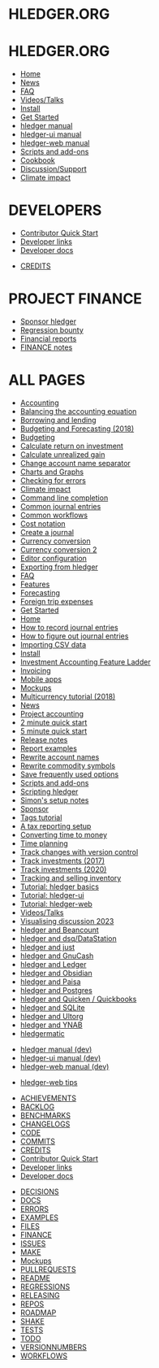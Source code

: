 
# HLEDGER.ORG  <!-- the first one gets eaten somehow -->
# HLEDGER.ORG

- [Home](index.md)
- [News](news.md)
- [FAQ](faq.md)
- [Videos/Talks](videos.md)
- [Install](install.md)
- [Get Started](start.md)
- [hledger manual](1.28/hledger.md)
- [hledger-ui manual](1.28/hledger-ui.md)
- [hledger-web manual](1.28/hledger-web.md)
- [Scripts and add-ons](scripts.md)
- [Cookbook](cookbook.md)
- [Discussion/Support](support.md)
- [Climate impact](climate-impact.md)

# DEVELOPERS

- [Contributor Quick Start](CONTRIBUTING.md)
- [Developer links](LINKS.md)
- [Developer docs](dev.md)
<!-- - [Developer FAQ](devfaq.md) -->
- [CREDITS](CREDITS.md)

# PROJECT FINANCE

- [Sponsor hledger](sponsor.md)
- [Regression bounty](REGRESSIONS.md)
- [Financial reports](financerepo.md)
- [FINANCE notes](FINANCE.md)

# ALL PAGES

<!-- This section is hidden by CSS, but lists all site pages so that mdbook will render them: -->

- [Accounting](accounting.md)
- [Balancing the accounting equation](balancing-the-accounting-equation.md)
- [Borrowing and lending](loans.md)
- [Budgeting and Forecasting (2018)](budgeting-and-forecasting.md)
- [Budgeting](budgeting.md)
- [Calculate return on investment](roi.md)
- [Calculate unrealized gain](gain.md)
- [Change account name separator](change-account-name-separator.md)
- [Charts and Graphs](charts.md)
- [Checking for errors](checking-for-errors.md)
- [Climate impact](climate-impact.md)
- [Command line completion](command-line-completion.md)
- [Common journal entries](common-journal-entries.md)
- [Common workflows](common-workflows.md)
- [Cost notation](cost-notation.md)
- [Create a journal](create-a-journal.md)
- [Currency conversion](currency-conversion.md)
- [Currency conversion 2](conversion2.md)
- [Editor configuration](editors.md)
- [Exporting from hledger](export.md)
- [FAQ](faq.md)
- [Features](features.md)
- [Forecasting](forecasting.md)
- [Foreign trip expenses](foreign-trip-expenses.md)
- [Get Started](start.md)
- [Home](index.md)
- [How to record journal entries](how-to-record.md)
- [How to figure out journal entries](how-to-figure-out.md)
- [Importing CSV data](import-csv.md)
- [Install](install.md)
- [Investment Accounting Feature Ladder](investment-accounting-features.md)
- [Invoicing](invoicing.md)
- [Mobile apps](mobile.md)
- [Mockups](mockups.md)
- [Multicurrency tutorial (2018)](multicurrency-tutorial.md)
- [News](news.md)
- [Project accounting](project-accounting.md)
- [2 minute quick start](2-minute-quick-start.md)
- [5 minute quick start](5-minute-quick-start.md)
- [Release notes](release-notes.md)
- [Report examples](report-examples.md)
- [Rewrite account names](rewrite-account-names.md)
- [Rewrite commodity symbols](rewrite-commodity-symbols.md)
- [Save frequently used options](save-frequently-used-options.md)
- [Scripts and add-ons](scripts.md)
- [Scripting hledger](scripting.md)
- [Simon's setup notes](simons-setup.md)
- [Sponsor](sponsor.md)
- [Tags tutorial](tags-tutorial.md)
- [A tax reporting setup](tax-reporting-setup.md)
- [Converting time to money](time-to-money.md)
- [Time planning](time-planning.md)
- [Track changes with version control](track-changes-with-version-control.md)
- [Track investments (2017)](track-investments.md)
- [Track investments (2020)](investments.md)
- [Tracking and selling inventory](inventory.md)
- [Tutorial: hledger basics](basics.md)
- [Tutorial: hledger-ui](ui.md)
- [Tutorial: hledger-web](web.md)
- [Videos/Talks](videos.md)
- [Visualising discussion 2023](visualising2023.md)
- [hledger and Beancount](beancount.md)
- [hledger and dsq/DataStation](dsq.md)
- [hledger and just](just.md)
- [hledger and GnuCash](gnucash.md)
- [hledger and Ledger](ledger.md)
- [hledger and Obsidian](obsidian.md)
- [hledger and Paisa](paisa.md)
- [hledger and Postgres](postgres.md)
- [hledger and Quicken / Quickbooks](quicken.md)
- [hledger and SQLite](sqlite.md)
- [hledger and Ultorg](ultorg.md)
- [hledger and YNAB](ynab.md)
- [hledgermatic](hledgermatic.md)

<!--
Other manual versions.
Uncommenting these causes mdbook to render them as part of the main site,
including them in search results (and in the site TOC, though we try to hide these links with CSS).
So mostly we instead build each one with a separate mdbook run, in out2/ (see Makefile), 
and splice those into the site with caddy rewrites.
It's useful to uncomment the dev manuals though, allowing searching for new features
and previewing them when working on docs locally.
-->
- [hledger manual (dev)](dev/hledger.md)
- [hledger-ui manual (dev)](dev/hledger-ui.md)
- [hledger-web manual (dev)](dev/hledger-web.md)

<!-- - [hledger manual (1.26)](1.26/hledger.md) -->
<!-- - [hledger-ui manual (1.26)](1.26/hledger-ui.md) -->
<!-- - [hledger-web manual (1.26)](1.26/hledger-web.md) -->

<!-- - [hledger manual (1.25)](1.25/hledger.md) -->
<!-- - [hledger-ui manual (1.25)](1.25/hledger-ui.md) -->
<!-- - [hledger-web manual (1.25)](1.25/hledger-web.md) -->

<!-- - [hledger manual (1.24)](1.24/hledger.md) -->
<!-- - [hledger-ui manual (1.24)](1.24/hledger-ui.md) -->
<!-- - [hledger-web manual (1.24)](1.24/hledger-web.md) -->

<!-- - [hledger manual (1.23)](1.23/hledger.md) -->
<!-- - [hledger-ui manual (1.23)](1.23/hledger-ui.md) -->
<!-- - [hledger-web manual (1.23)](1.23/hledger-web.md) -->

<!-- - [hledger manual (1.22)](1.22/hledger.md) -->
<!-- - [hledger-ui manual (1.22)](1.22/hledger-ui.md) -->
<!-- - [hledger-web manual (1.22)](1.22/hledger-web.md) -->

<!-- - [hledger manual (1.21)](1.21/hledger.md) -->
<!-- - [hledger-ui manual (1.21)](1.21/hledger-ui.md) -->
<!-- - [hledger-web manual (1.21)](1.21/hledger-web.md) -->

<!-- - [hledger manual (1.19)](1.19/hledger.md) -->
<!-- - [hledger-ui manual (1.19)](1.19/hledger-ui.md) -->
<!-- - [hledger-web manual (1.19)](1.19/hledger-web.md) -->
<!-- - [journal format manual (1.19)](1.19/journal.md) -->
<!-- - [csv format manual (1.19)](1.19/csv.md) -->
<!-- - [timeclock format manual (1.19)](1.19/timeclock.md) -->
<!-- - [timedot format manual (1.19)](1.19/timedot.md) -->

<!-- - [hledger manual (1.18)](1.18/hledger.md) -->
<!-- - [hledger-ui manual (1.18)](1.18/hledger-ui.md) -->
<!-- - [hledger-web manual (1.18)](1.18/hledger-web.md) -->
<!-- - [journal format manual (1.18)](1.18/journal.md) -->
<!-- - [csv format manual (1.18)](1.18/csv.md) -->
<!-- - [timeclock format manual (1.18)](1.18/timeclock.md) -->
<!-- - [timedot format manual (1.18)](1.18/timedot.md) -->

<!-- - [hledger manual (1.12)](1.12/hledger.md) -->
<!-- - [hledger-ui manual (1.12)](1.12/hledger-ui.md) -->
<!-- - [hledger-web manual (1.12)](1.12/hledger-web.md) -->
<!-- - [journal format manual (1.12)](1.12/journal.md) -->
<!-- - [csv format manual (1.12)](1.12/csv.md) -->
<!-- - [timeclock format manual (1.12)](1.12/timeclock.md) -->
<!-- - [timedot format manual (1.12)](1.12/timedot.md) -->

<!-- - [hledger manual (1.10)](1.10/hledger.md) -->
<!-- - [hledger-ui manual (1.10)](1.10/hledger-ui.md) -->
<!-- - [hledger-web manual (1.10)](1.10/hledger-web.md) -->
<!-- - [journal format manual (1.10)](1.10/journal.md) -->
<!-- - [csv format manual (1.10)](1.10/csv.md) -->
<!-- - [timeclock format manual (1.10)](1.10/timeclock.md) -->
<!-- - [timedot format manual (1.10)](1.10/timedot.md) -->

<!-- - [hledger manual (1.9)](1.9/hledger.md) -->
<!-- - [hledger-ui manual (1.9)](1.9/hledger-ui.md) -->
<!-- - [hledger-web manual (1.9)](1.9/hledger-web.md) -->
<!-- - [journal format manual (1.9)](1.9/journal.md) -->
<!-- - [csv format manual (1.9)](1.9/csv.md) -->
<!-- - [timeclock format manual (1.9)](1.9/timeclock.md) -->
<!-- - [timedot format manual (1.9)](1.9/timedot.md) -->

<!-- - [hledger manual (1.2)](1.2/hledger.md) -->
<!-- - [hledger-ui manual (1.2)](1.2/hledger-ui.md) -->
<!-- - [hledger-web manual (1.2)](1.2/hledger-web.md) -->
<!-- - [journal format manual (1.2)](1.2/journal.md) -->
<!-- - [csv format manual (1.2)](1.2/csv.md) -->
<!-- - [timeclock format manual (1.2)](1.2/timeclock.md) -->
<!-- - [timedot format manual (1.2)](1.2/timedot.md) -->

<!-- - [hledger manual (1.0)](1.0/hledger.md) -->
<!-- - [hledger-ui manual (1.0)](1.0/hledger-ui.md) -->
<!-- - [hledger-web manual (1.0)](1.0/hledger-web.md) -->
<!-- - [journal format manual (1.0)](1.0/journal.md) -->
<!-- - [csv format manual (1.0)](1.0/csv.md) -->
<!-- - [timeclock format manual (1.0)](1.0/timeclock.md) -->
<!-- - [timedot format manual (1.0)](1.0/timedot.md) -->

- [hledger-web tips](hledger-web-tips.md)
<!-- [Depreciation](http://rantsideasstuff.com/posts/2018/07/08-depreciation-in-personal-finance-with-hledger) -->

- [ACHIEVEMENTS](ACHIEVEMENTS.md)
- [BACKLOG](BACKLOG.md)
- [BENCHMARKS](BENCHMARKS.md)
- [CHANGELOGS](CHANGELOGS.md)
- [CODE](CODE.md)
- [COMMITS](COMMITS.md)
- [CREDITS](CREDITS.md)
- [Contributor Quick Start](CONTRIBUTING.md)
- [Developer links](LINKS.md)
- [Developer docs](dev.md)
<!-- - [Developer FAQ](devfaq.md) -->
- [DECISIONS](DECISIONS.md)
- [DOCS](DOCS.md)
- [ERRORS](ERRORS.md)
- [EXAMPLES](EXAMPLES.md)
- [FILES](FILES.md)
- [FINANCE](FINANCE.md)
- [ISSUES](ISSUES.md)
- [MAKE](MAKE.md)
- [Mockups](mockups.md)
- [PULLREQUESTS](PULLREQUESTS.md)
- [README](dev-README.md)
- [REGRESSIONS](REGRESSIONS.md)
- [RELEASING](RELEASING.md)
- [REPOS](REPOS.md)
- [ROADMAP](ROADMAP.md)
- [SHAKE](SHAKE.md)
- [TESTS](TESTS.md)
- [TODO](TODO.md)
- [VERSIONNUMBERS](VERSIONNUMBERS.md)
- [WORKFLOWS](WORKFLOWS.md)
